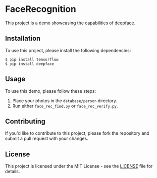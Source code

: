 <div class="markdown-body"><h1>FaceRecognition</h1>
<p>This project is a demo showcasing the capabilities of <a href="https://github.com/serengil/deepface">deepface</a>.</p>
<h2>Installation</h2>
<p>To use this project, please install the following dependencies:</p>
<pre class="code-block-wrapper"><div class="code-block-header"><span class="code-block-header__lang"></span><span class="code-block-header__copy"></span></div><code class="hljs code-block-body ">$ pip <span class="hljs-keyword">install</span> tensorflow
$ pip <span class="hljs-keyword">install</span> deepface
</code></pre>
<h2>Usage</h2>
<p>To use this demo, please follow these steps:</p>
<ol>
<li>Place your photos in the <code>database/person</code> directory.</li>
<li>Run either <code>face_rec_find.py</code> or <code>face_rec_verify.py</code>.</li>
</ol>
<h2>Contributing</h2>
<p>If you'd like to contribute to this project, please fork the repository and submit a pull request with your changes.</p>
<h2>License</h2>
<p>This project is licensed under the MIT License - see the <a href="LICENSE">LICENSE</a> file for details.</p>
</div>
